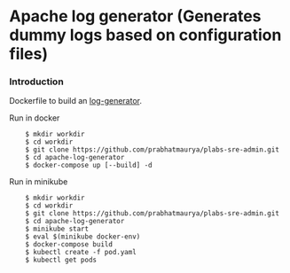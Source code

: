 # Apache log generator (Generates dummy logs based on configuration files)

### Introduction
Dockerfile to build an [log-generator](https://pypi.org/project/log-generator/).

Run in docker
~~~~~~~~~~~~~
    $ mkdir workdir
    $ cd workdir
    $ git clone https://github.com/prabhatmaurya/plabs-sre-admin.git
    $ cd apache-log-generator
    $ docker-compose up [--build] -d
~~~~~~~~~~~~~

Run in minikube
~~~~~~~~~~~~~~~
    $ mkdir workdir
    $ cd workdir
    $ git clone https://github.com/prabhatmaurya/plabs-sre-admin.git
    $ cd apache-log-generator
    $ minikube start
    $ eval $(minikube docker-env)
    $ docker-compose build
    $ kubectl create -f pod.yaml
    $ kubectl get pods
